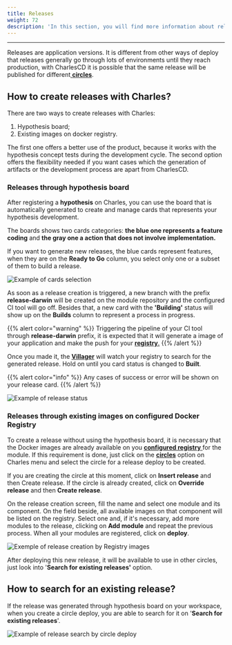 ```yaml
---
title: Releases
weight: 72
description: 'In this section, you will find more information about releases on Charles.'
---
```


---

Releases are application versions. It is different from other ways of deploy that releases generally go through lots of environments until they reach production, with CharlesCD it is possible that the same release will be published for different[ **circles**](circles).

## How to create releases with Charles?

There are two ways to create releases with Charles:

1. Hypothesis board;
2. Existing images on docker registry.

The first one offers a better use of the product, because it works with the hypothesis concept tests during the development cycle. The second option offers the flexibility needed if you want cases which the generation of artifacts or the development process are apart from CharlesCD.

### Releases through hypothesis board

After registering a **hypothesis** on Charles, you can use the board that is automatically generated to create and manage cards that represents your hypothesis development.

The boards shows two cards categories: **the blue one represents a feature coding** and **the gray one a action that does not involve implementation.**

If you want to generate new releases, the blue cards represent features, when they are on the **Ready to Go** column, you select only one or a subset of them to build a release.

![Example of cards selection ](//gerando-release-board-1-%20%282%29%20%281%29.gif)

As soon as a release creation is triggered, a new branch with the prefix **release-darwin** will be created on the module repository and the configured CI tool will go off. Besides that, a new card with the **'Building'** status will show up on the **Builds** column to represent a process in progress.

{{% alert color="warning" %}}
Triggering the pipeline of your CI tool through **release-darwin** prefix, it is expected that it will generate a image of your application and make the push for your [**registry**.](../../../get-started/defining-a-workspace/docker-registry)
{{% /alert %}}

Once you made it, the [**Villager**](https://github.com/ZupIT/charlescd/tree/master/villager) will watch your registry to search for the generated release. Hold on until you card status is changed to **Built**.

{{% alert color="info" %}}
Any cases of success or error will be shown on your release card.
{{% /alert %}}

![Example of release status](//release-2%20%281%29.png)

### **Releases through existing images on configured Docker Registry**

To create a release without using the hypothesis board, it is necessary that the Docker images are already available on you [**configured registry** ](../../get-started/defining-a-workspace/docker-registry)for the module. If this requirement is done, just click on the [**circles**](circles) option on Charles menu and select the circle for a release deploy to be created.

If you are creating the circle at this moment, click on **Insert release** and then Create release. If the circle is already created, click on **Override release** and then **Create release**.

On the release creation screen, fill the name and select one module and its component. On the field beside, all available images on that component will be listed on the registry. Select one and, if it's necessary, add more modules to the release, clicking on **Add module** and repeat the previous process. When all your modules are registered, click on **deploy**.

![Exemple of release creation by Registry images](//releases-por-meio-de-imagens-existentes%20%281%29%20%281%29.gif)

After deploying this new release, it will be available to use in other circles, just look into '**Search for existing releases'** option.

## How to search for an existing release?

If the release was generated through hypothesis board on your workspace, when you create a circle deploy, you are able to search for it on '**Search for existing releases**'.

![Example of release search by circle deploy ](//may-29-2020_17-21-33%20%281%29%20%281%29.gif)
